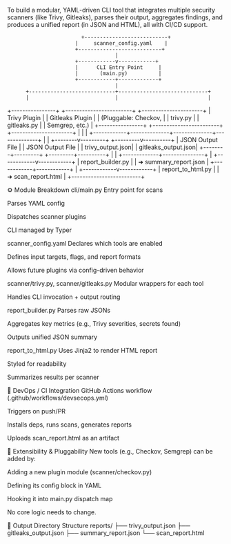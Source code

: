 To build a modular, YAML-driven CLI tool that integrates multiple security scanners (like Trivy, Gitleaks), parses their output, aggregates findings, and produces a unified report (in JSON and HTML), all with CI/CD support.





                            +---------------------------+
                          |     scanner_config.yaml    |
                          +---------------------------+
                                       |
                          +------------v------------+
                          |      CLI Entry Point     |
                          |       (main.py)          |
                          +------------+-------------+
                                       |
          +----------------------------+-----------------------------+
          |                            |                             |
+----------------+     +------------------------+     +----------------------+
| Trivy Plugin   |     |    Gitleaks Plugin     |     |  (Pluggable: Checkov, |
| trivy.py       |     |  gitleaks.py           |     |  Semgrep, etc.)       |
+----------------+     +------------------------+     +----------------------+
          |                            |                             |
          +------------+--------------+--------------+--------------+
                       |                             |
              +--------v---------+         +---------v----------+
              | JSON Output File |         | JSON Output File   |
              | trivy_output.json|         | gitleaks_output.json|
              +--------+---------+         +---------+----------+
                       |                             |
                       +-------------+---------------+
                                     |
                        +------------v------------+
                        |   report_builder.py     |
                        |  ➜ summary_report.json  |
                        +------------+------------+
                                     |
                        +------------v------------+
                        |  report_to_html.py      |
                        |  ➜ scan_report.html     |
                        +-------------------------+

⚙️ Module Breakdown
cli/main.py
Entry point for scans

Parses YAML config

Dispatches scanner plugins

CLI managed by Typer

scanner_config.yaml
Declares which tools are enabled

Defines input targets, flags, and report formats

Allows future plugins via config-driven behavior

scanner/trivy.py, scanner/gitleaks.py
Modular wrappers for each tool

Handles CLI invocation + output routing

report_builder.py
Parses raw JSONs

Aggregates key metrics (e.g., Trivy severities, secrets found)

Outputs unified JSON summary

report_to_html.py
Uses Jinja2 to render HTML report

Styled for readability

Summarizes results per scanner

🚀 DevOps / CI Integration
GitHub Actions workflow (.github/workflows/devsecops.yml)

Triggers on push/PR

Installs deps, runs scans, generates reports

Uploads scan_report.html as an artifact

🔌 Extensibility & Pluggability
New tools (e.g., Checkov, Semgrep) can be added by:

Adding a new plugin module (scanner/checkov.py)

Defining its config block in YAML

Hooking it into main.py dispatch map

No core logic needs to change.

  
  📁 Output Directory Structure
reports/
├── trivy_output.json
├── gitleaks_output.json
├── summary_report.json
└── scan_report.html

  
